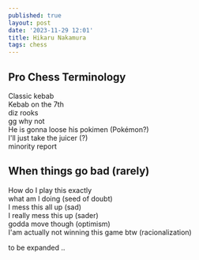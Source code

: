 ```yaml
---
published: true
layout: post
date: '2023-11-29 12:01'
title: Hikaru Nakamura
tags: chess 
---
```

## Pro Chess Terminology

Classic kebab  
Kebab on the 7th  
diz rooks  
gg why not  
He is gonna loose his pokimen (Pokémon?)  
I'll just take the juicer (?)  
minority report  

## When things go bad (rarely)

How do I play this exactly  
what am I doing (seed of doubt)  
I mess this all up (sad)  
I really mess this up (sader)  
godda move though (optimism)  
I'am actually not winning this game btw (racionalization)  

to be expanded ..
